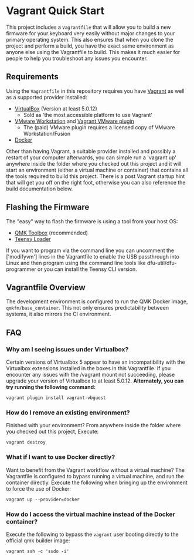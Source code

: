 # Vagrant Quick Start

This project includes a `Vagrantfile` that will allow you to build a new firmware for your keyboard very easily without major changes to your primary operating system. This also ensures that when you clone the project and perform a build, you have the exact same environment as anyone else using the Vagrantfile to build. This makes it much easier for people to help you troubleshoot any issues you encounter.

## Requirements

Using the `Vagrantfile` in this repository requires you have [Vagrant](http://www.vagrantup.com/) as well as a supported provider installed:

* [VirtualBox](https://www.virtualbox.org/) (Version at least 5.0.12)
  * Sold as 'the most accessible platform to use Vagrant'
* [VMware Workstation](https://www.vmware.com/products/workstation) and [Vagrant VMware plugin](http://www.vagrantup.com/vmware)
  * The (paid) VMware plugin requires a licensed copy of VMware Workstation/Fusion
* [Docker](https://www.docker.com/)

Other than having Vagrant, a suitable provider installed and possibly a restart of your computer afterwards, you can simple run a 'vagrant up' anywhere inside the folder where you checked out this project and it will start an environment (either a virtual machine or container) that contains all the tools required to build this project. There is a post Vagrant startup hint that will get you off on the right foot, otherwise you can also reference the build documentation below.

## Flashing the Firmware

The "easy" way to flash the firmware is using a tool from your host OS:

* [QMK Toolbox](https://github.com/qmk/qmk_toolbox) (recommended)
* [Teensy Loader](https://www.pjrc.com/teensy/loader.html)

If you want to program via the command line you can uncomment the ['modifyvm'] lines in the Vagrantfile to enable the USB passthrough into Linux and then program using the command line tools like dfu-util/dfu-programmer or you can install the Teensy CLI version.

## Vagrantfile Overview
The development environment is configured to run the QMK Docker image, `qmkfm/base_container`. This not only ensures predictability between systems, it also mirrors the CI environment.

## FAQ

### Why am I seeing issues under Virtualbox?
Certain versions of Virtualbox 5 appear to have an incompatibility with the Virtualbox extensions installed in the boxes in this Vagrantfile. If you encounter any issues with the /vagrant mount not succeeding, please upgrade your version of Virtualbox to at least 5.0.12. **Alternately, you can try running the following command:**

```console
vagrant plugin install vagrant-vbguest
```

### How do I remove an existing environment?
Finished with your environment? From anywhere inside the folder where you checked out this project, Execute:

```console
vagrant destroy
```

### What if I want to use Docker directly?
Want to benefit from the Vagrant workflow without a virtual machine? The Vagrantfile is configured to bypass running a virtual machine, and run the container directly. Execute the following when bringing up the environment to force the use of Docker:
```console
vagrant up --provider=docker
```

### How do I access the virtual machine instead of the Docker container?
Execute the following to bypass the `vagrant` user booting directly to the official qmk builder image:

```console
vagrant ssh -c 'sudo -i'
```
